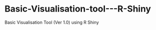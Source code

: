 Basic-Visualisation-tool---R-Shiny
==================================

Basic Visualisation Tool (Ver 1.0) using R Shiny
